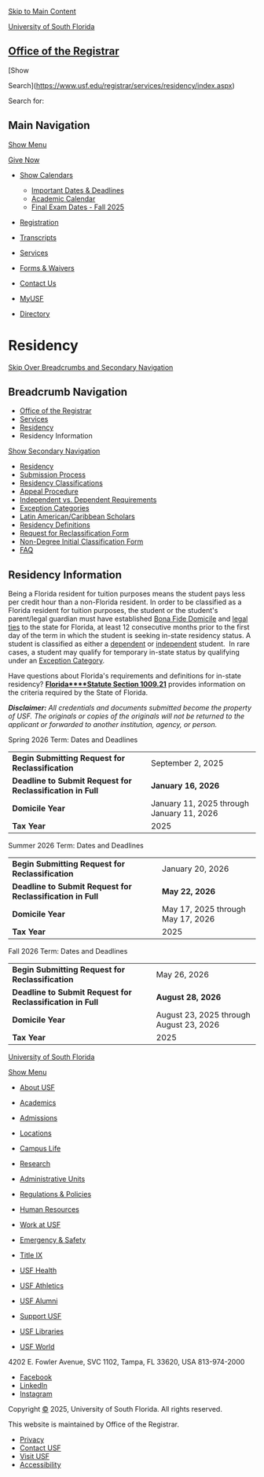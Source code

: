 [Skip to Main Content](https://www.usf.edu/registrar/services/residency/index.aspx#content)

[University of South Florida](https://www.usf.edu/)

## [Office of the Registrar](https://www.usf.edu/registrar/index.aspx)

[Show

Search](https://www.usf.edu/registrar/services/residency/index.aspx)

Search for:

## Main Navigation

[Show Menu](https://www.usf.edu/registrar/services/residency/index.aspx)

[Give Now](https://giving.usf.edu/)

* [Show Calendars](https://www.usf.edu/registrar/services/residency/index.aspx)

  + [Important Dates & Deadlines](https://www.usf.edu/registrar/calendars/index.aspx)
  + [Academic Calendar](https://catalog.usf.edu/content.php?catoid=23&navoid=3947)
  + [Final Exam Dates - Fall 2025](https://www.usf.edu/registrar/documents/final-exam-matrix.pdf)
* [Registration](https://www.usf.edu/registrar/register/index.aspx)
* [Transcripts](https://www.usf.edu/registrar/services/transcripts/index.aspx)
* [Services](https://www.usf.edu/registrar/services/index.aspx)
* [Forms & Waivers](https://www.usf.edu/registrar/services/forms.aspx)
* [Contact Us](https://www.usf.edu/registrar/faq/contact_us.aspx)

* [MyUSF](https://my.usf.edu/)
* [Directory](https://directory.usf.edu/)

# Residency

[Skip Over Breadcrumbs and Secondary Navigation](https://www.usf.edu/registrar/services/residency/index.aspx#content-title)

## Breadcrumb Navigation

* [Office of the Registrar](https://www.usf.edu/registrar)
* [Services](https://www.usf.edu/registrar/services)
* [Residency](https://www.usf.edu/registrar/services/residency)
* Residency Information

[Show  Secondary Navigation](https://www.usf.edu/registrar/services/residency/index.aspx)

* [Residency](https://www.usf.edu/registrar/services/residency/index.aspx)
* [Submission Process](https://www.usf.edu/registrar/services/residency/submissionprocess.aspx)
* [Residency Classifications](https://www.usf.edu/registrar/services/residency/residency_classifications.aspx)
* [Appeal Procedure](https://www.usf.edu/registrar/services/residency/appeal_procedure.aspx)
* [Independent vs. Dependent Requirements](https://www.usf.edu/registrar/services/residency/independent_dependent.aspx)
* [Exception Categories](https://www.usf.edu/registrar/services/residency/exception_categories.aspx)
* [Latin American/Caribbean Scholars](https://www.usf.edu/registrar/services/residency/lacscholarshipprogram.aspx)
* [Residency Definitions](https://www.usf.edu/registrar/services/residency/residency_def.aspx)
* [Request for Reclassification Form](https://www.usf.edu/registrar/documents/forms/uro-resyreclass.pdf)
* [Non-Degree Initial Classification Form](https://www.usf.edu/registrar/documents/forms/uro_non-degree-residency-form_final.pdf)
* [FAQ](https://www.usf.edu/registrar/services/residency/faq.aspx)

## Residency Information

Being a Florida resident for tuition purposes means the student pays less per credit
hour than a non-Florida resident. In order to be classified as a Florida resident
for tuition purposes, the student or the student's parent/legal guardian must have
established [Bona Fide Domicile](https://www.usf.edu/registrar/services/residency/residency_def.aspx) and [legal ties](https://www.usf.edu/registrar/services/residency/residency_def.aspx) to the state for Florida, at least 12 consecutive months prior to the first day of
the term in which the student is seeking in-state residency status. A student is classified
as either a [dependent](https://www.usf.edu/registrar/services/residency/independent_dependent.aspx) or [independent](https://www.usf.edu/registrar/services/residency/independent_dependent.aspx) student.  In rare cases, a student may qualify for temporary in-state status by qualifying
under an [Exception Category](https://www.usf.edu/registrar/services/residency/exception_categories.aspx).

Have questions about Florida's requirements and definitions for in-state residency?
[**Florida****Statute Section 1009.21**](http://www.leg.state.fl.us/Statutes/index.cfm?App_mode=Display_Statute&URL=1000-1099/1009/Sections/1009.21.html "Florida Statue Section 1009.21") provides information on the criteria required by the State of Florida.

***Disclaimer:** All credentials and documents submitted become the property of USF. The originals
or copies of the originals will not be returned to the applicant or forwarded to another
institution, agency, or person.*

Spring 2026 Term: Dates and Deadlines

|  |  |
| --- | --- |
| **Begin Submitting Request for Reclassification** | September 2, 2025 |
| **Deadline to Submit Request for Reclassification in Full** | **January 16, 2026** |
| **Domicile Year** | January 11, 2025 through January 11, 2026 |
| **Tax Year** | 2025 |

Summer 2026 Term: Dates and Deadlines

|  |  |
| --- | --- |
| **Begin Submitting Request for Reclassification** | January 20, 2026 |
| **Deadline to Submit Request for Reclassification in Full** | **May 22, 2026** |
| **Domicile Year** | May 17, 2025 through May 17, 2026 |
| **Tax Year** | 2025 |

Fall 2026 Term: Dates and Deadlines

|  |  |
| --- | --- |
| **Begin Submitting Request for Reclassification** | May 26, 2026 |
| **Deadline to Submit Request for Reclassification in Full** | **August 28, 2026** |
| **Domicile Year** | August 23, 2025 through August 23, 2026 |
| **Tax Year** | 2025 |

[University of South Florida](https://www.usf.edu/)

[Show Menu](https://www.usf.edu/registrar/services/residency/index.aspx)

* [About USF](https://www.usf.edu/about-usf/index.aspx)
* [Academics](https://www.usf.edu/academics/index.aspx)
* [Admissions](https://www.usf.edu/admissions/index.aspx)
* [Locations](https://www.usf.edu/locations/index.aspx)
* [Campus Life](https://www.usf.edu/campus-life/index.aspx)
* [Research](https://www.usf.edu/research/index.aspx)

* [Administrative Units](https://www.usf.edu/about-usf/administrative-units.aspx)
* [Regulations & Policies](https://www.usf.edu/regulations-policies/index.aspx)
* [Human Resources](https://www.usf.edu/hr/index.aspx)
* [Work at USF](https://jobs.usf.edu/)
* [Emergency & Safety](https://www.usf.edu/public-safety/emergency-management/index.aspx)
* [Title IX](https://www.usf.edu/title-ix/index.aspx)

* [USF Health](https://health.usf.edu/)
* [USF Athletics](https://gousfbulls.com/)
* [USF Alumni](https://www.usfalumni.org/)
* [Support USF](https://giving.usf.edu/)
* [USF Libraries](https://www.lib.usf.edu/)
* [USF World](https://www.usf.edu/world/index.aspx)

4202 E. Fowler Avenue, SVC 1102,
Tampa, FL 33620, USA
813-974-2000

* [Facebook](https://www.facebook.com/usfregistrar)
* [LinkedIn](https://www.linkedin.com/company/usf-office-of-the-registrar/?viewAsMember=true)
* [Instagram](https://www.instagram.com/usfregistrar/)

Copyright [©](https://a.cms.omniupdate.com/11/?skin=usf&account=USFMainPROD&site=usf_edu&action=de&path=/registrar/services/residency/index.pcf) 2025, University of South Florida. All rights reserved.

This website is maintained by Office of the Registrar.

* [Privacy](https://www.usf.edu/about-usf/about-this-site.aspx)
* [Contact USF](https://www.usf.edu/about-usf/contact-usf.aspx)
* [Visit USF](https://www.usf.edu/about-usf/visit-usf.aspx?utm_source=visit-usf&utm_medium=footer&utm_campaign=usfcms)
* [Accessibility](https://www.usf.edu/about-usf/about-this-site.aspx#accessibility)